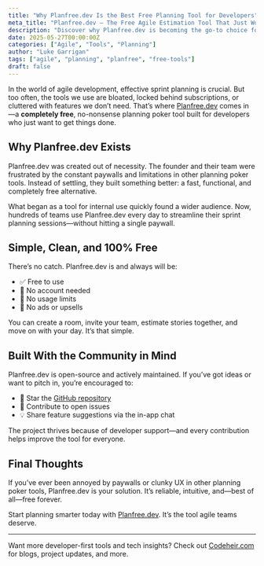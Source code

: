 ```yaml
---
title: "Why Planfree.dev Is the Best Free Planning Tool for Developers"
meta_title: "Planfree.dev — The Free Agile Estimation Tool That Just Works"
description: "Discover why Planfree.dev is becoming the go-to choice for agile teams: no paywalls, no fluff—just free, simple planning poker."
date: 2025-05-27T00:00:00Z
categories: ["Agile", "Tools", "Planning"]
author: "Luke Garrigan"
tags: ["agile", "planning", "planfree", "free-tools"]
draft: false
---
```


In the world of agile development, effective sprint planning is crucial. But too often, the tools we use are bloated, locked behind subscriptions, or cluttered with features we don’t need. That’s where [Planfree.dev](https://planfree.dev) comes in—a **completely free**, no-nonsense planning poker tool built for developers who just want to get things done.

## Why Planfree.dev Exists

Planfree.dev was created out of necessity. The founder and their team were frustrated by the constant paywalls and limitations in other planning poker tools. Instead of settling, they built something better: a fast, functional, and completely free alternative.

What began as a tool for internal use quickly found a wider audience. Now, hundreds of teams use Planfree.dev every day to streamline their sprint planning sessions—without hitting a single paywall.

## Simple, Clean, and 100% Free

There’s no catch. Planfree.dev is and always will be:

- ✅ Free to use
- 🚫 No account needed
- 🚫 No usage limits
- 🚫 No ads or upsells

You can create a room, invite your team, estimate stories together, and move on with your day. It’s that simple.

## Built With the Community in Mind

Planfree.dev is open-source and actively maintained. If you’ve got ideas or want to pitch in, you’re encouraged to:

- 🌟 Star the [GitHub repository](https://github.com/lukegarrigan/planfree.dev)
- 🐞 Contribute to open issues
- 💡 Share feature suggestions via the in-app chat

The project thrives because of developer support—and every contribution helps improve the tool for everyone.

## Final Thoughts

If you’ve ever been annoyed by paywalls or clunky UX in other planning poker tools, Planfree.dev is your solution. It’s reliable, intuitive, and—best of all—free forever.

Start planning smarter today with [Planfree.dev](https://planfree.dev). It’s the tool agile teams deserve.

---

Want more developer-first tools and tech insights? Check out [Codeheir.com](https://codeheir.com) for blogs, project updates, and more.

